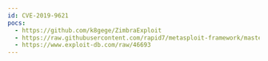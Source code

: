 ```yaml
---
id: CVE-2019-9621
pocs:
  - https://github.com/k8gege/ZimbraExploit
  - https://raw.githubusercontent.com/rapid7/metasploit-framework/master/modules/exploits/linux/http/zimbra_xxe_rce.rb
  - https://www.exploit-db.com/raw/46693
---
```

